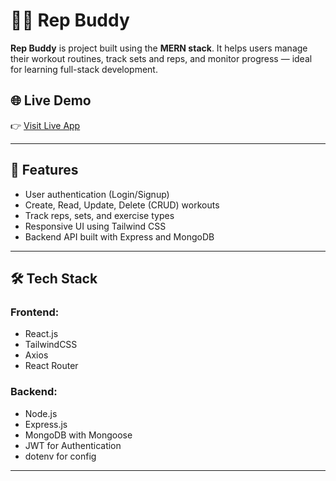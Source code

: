 # 🏋️‍♂️ Rep Buddy

**Rep Buddy** is project built using the **MERN stack**. It helps users manage their workout routines, track sets and reps, and monitor progress — ideal for learning full-stack development.

## 🌐 Live Demo

👉 [Visit Live App](https://rep-buddy-nine.vercel.app/)

---

## 📌 Features

- User authentication (Login/Signup)
- Create, Read, Update, Delete (CRUD) workouts
- Track reps, sets, and exercise types
- Responsive UI using Tailwind CSS
- Backend API built with Express and MongoDB

---

## 🛠️ Tech Stack

### Frontend:
- React.js
- TailwindCSS
- Axios
- React Router

### Backend:
- Node.js
- Express.js
- MongoDB with Mongoose
- JWT for Authentication
- dotenv for config

---



